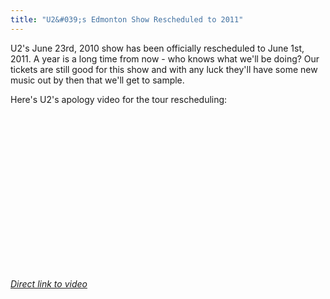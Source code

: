 ```yaml
---
title: "U2&#039;s Edmonton Show Rescheduled to 2011"
---
```

<p>U2's June 23rd, 2010 show has been officially rescheduled to June 1st, 2011.  A year is a long time from now - who knows what we'll be doing?  Our tickets are still good for this show and with any luck they'll have some new music out by then that we'll get to sample.</p>
<p>Here's U2's apology video for the tour rescheduling:</p>
<p><object width="400" height="250"><param name="movie" value="http://www.youtube.com/v/ssj2rmxCWjA&amp;hl=en_US&amp;fs=1?rel=0"></param><param name="allowFullScreen" value="true"></param><param name="allowscriptaccess" value="always"></param><embed src="http://www.youtube.com/v/ssj2rmxCWjA&amp;hl=en_US&amp;fs=1?rel=0" type="application/x-shockwave-flash" allowscriptaccess="always" allowfullscreen="true" width="400" height="250"></embed></object></p>
<p><em><a href="http://www.youtube.com/watch?v=ssj2rmxCWjA">Direct link to video</a></em></p>
